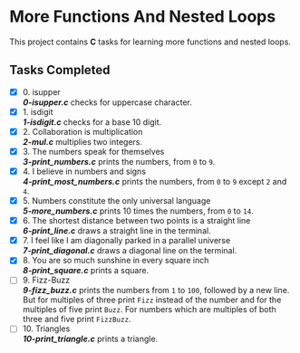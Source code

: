 # More Functions And Nested Loops

This project contains __C__ tasks for learning more functions and nested loops.

## Tasks Completed

+ [x] 0\. isupper<br/>_**0-isupper.c**_ checks for uppercase character.
+ [x] 1\. isdigit<br/>_**1-isdigit.c**_ checks for a base 10 digit.
+ [x] 2\. Collaboration is multiplication<br/>_**2-mul.c**_ multiplies two integers.
+ [x] 3\. The numbers speak for themselves<br/>_**3-print_numbers.c**_ prints the numbers, from `0` to `9`.
+ [x] 4\. I believe in numbers and signs<br/>_**4-print_most_numbers.c**_ prints the numbers, from `0` to `9` except `2` and `4`.
+ [x] 5\. Numbers constitute the only universal language<br/>_**5-more_numbers.c**_ prints 10 times the numbers, from `0` to `14`.
+ [x] 6\. The shortest distance between two points is a straight line<br/>_**6-print_line.c**_ draws a straight line in the terminal.
+ [x] 7\. I feel like I am diagonally parked in a parallel universe<br/>_**7-print_diagonal.c**_ draws a diagonal line on the terminal.
+ [x] 8\. You are so much sunshine in every square inch<br/>_**8-print_square.c**_ prints a square.
+ [ ] 9\. Fizz-Buzz<br/>_**9-fizz_buzz.c**_ prints the numbers from `1` to `100`, followed by a new line. But for multiples of three print `Fizz` instead of the number and for the multiples of five print `Buzz`. For numbers which are multiples of both three and five print `FizzBuzz`.
+ [ ] 10\. Triangles<br/>_**10-print_triangle.c**_ prints a triangle.
